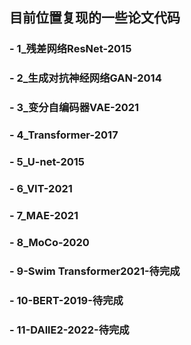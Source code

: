 ## 目前位置复现的一些论文代码
### - 1_残差网络ResNet-2015
### - 2_生成对抗神经网络GAN-2014
### - 3_变分自编码器VAE-2021
### - 4_Transformer-2017
### - 5_U-net-2015
### - 6_VIT-2021
### - 7_MAE-2021
### - 8_MoCo-2020
### - 9-Swim Transformer2021-待完成
### - 10-BERT-2019-待完成
### - 11-DAllE2-2022-待完成

